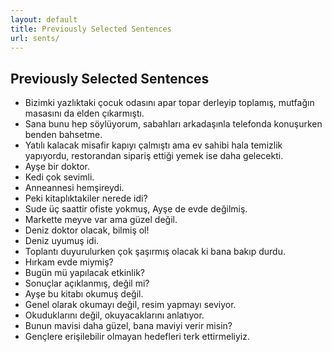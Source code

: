 ```yaml
---
layout: default
title: Previously Selected Sentences
url: sents/
---
```


## Previously Selected Sentences

- Bizimki yazlıktaki çocuk odasını apar topar derleyip toplamış, mutfağın masasını da elden çıkarmıştı.
- Sana bunu hep söylüyorum, sabahları arkadaşınla telefonda konuşurken benden bahsetme.
- Yatılı kalacak misafir kapıyı çalmıştı ama ev sahibi hala temizlik yapıyordu, restorandan sipariş ettiği yemek ise daha gelecekti.
- Ayşe bir doktor.
- Kedi çok sevimli.
- Anneannesi hemşireydi.
- Peki kitaplıktakiler nerede idi?
- Sude üç saattir ofiste yokmuş, Ayşe de evde değilmiş.
- Markette meyve var ama güzel değil.
- Deniz doktor olacak, bilmiş ol!
- Deniz uyumuş idi.
- Toplantı duyurulurken çok şaşırmış olacak ki bana bakıp durdu.
- Hırkam evde miymiş?
- Bugün mü yapılacak etkinlik?
- Sonuçlar açıklanmış, değil mi?
- Ayşe bu kitabı okumuş değil.
- Genel olarak okumayı değil, resim yapmayı seviyor.
- Okuduklarını değil, okuyacaklarını anlatıyor.
- Bunun mavisi daha güzel, bana maviyi verir misin?
- Gençlere erişilebilir olmayan hedefleri terk ettirmeliyiz.
